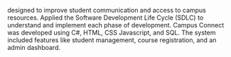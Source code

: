 designed to improve student communication and access to campus resources. Applied the Software Development Life Cycle (SDLC) to understand and implement each phase of development. Campus Connect was developed using C#, HTML, CSS Javascript, and SQL. The system included features like student management, course registration, and an admin dashboard.
